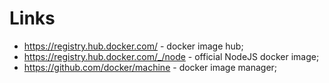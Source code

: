 # Links

- https://registry.hub.docker.com/ - docker image hub;
- https://registry.hub.docker.com/_/node - official NodeJS docker image;
- https://github.com/docker/machine - docker image manager;